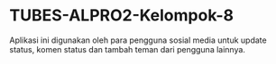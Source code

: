 # TUBES-ALPRO2-Kelompok-8
Aplikasi ini digunakan oleh para pengguna sosial media untuk update status, komen status dan tambah teman dari pengguna lainnya.
